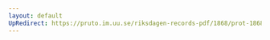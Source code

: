 ```yaml
---
layout: default
UpRedirect: https://pruto.im.uu.se/riksdagen-records-pdf/1868/prot-1868--ak--215/prot-1868--ak--215_005.pdf
---
```

